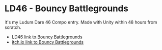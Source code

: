 # LD46 - Bouncy Battlegrounds

It's my Ludum Dare 46 Compo entry. Made with Unity within 48 hours from scratch.

* [LD46 link to Bouncy Battlegrounds](https://ldjam.com/events/ludum-dare/46/bouncy-battlegrounds)
* [itch.io link to Bouncy Battlegrounds](https://artemyev-sergei.itch.io/ld46-bouncy-battlegrounds)

